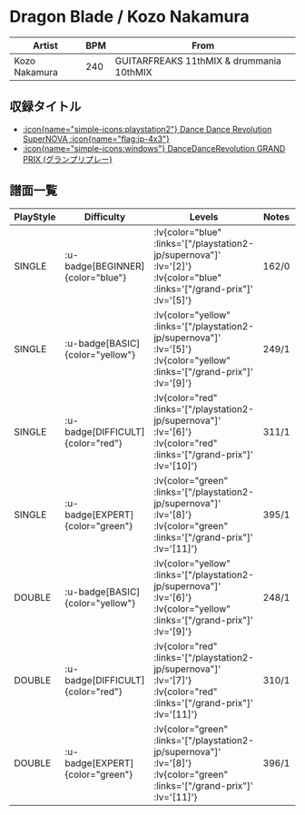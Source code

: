 # Dragon Blade / Kozo Nakamura

|Artist|BPM|From|
|------|---|----|
|Kozo Nakamura|240|GUITARFREAKS 11thMIX & drummania 10thMIX|

## 収録タイトル

- [ :icon{name="simple-icons:playstation2"} Dance Dance Revolution SuperNOVA :icon{name="flag:jp-4x3"} ](/playstation2-jp/supernova)
- [ :icon{name="simple-icons:windows"} DanceDanceRevolution GRAND PRIX (グランプリプレー)](/grand-prix)

## 譜面一覧

|PlayStyle|Difficulty|Levels|Notes|Movie|
|---------|----------|------|-----|-----|
|SINGLE| :u-badge[BEGINNER]{color="blue"} | :lv{color="blue" :links='["/playstation2-jp/supernova"]' :lv='[2]'}  :lv{color="blue" :links='["/grand-prix"]' :lv='[5]'} |162/0||
|SINGLE| :u-badge[BASIC]{color="yellow"} | :lv{color="yellow" :links='["/playstation2-jp/supernova"]' :lv='[5]'}  :lv{color="yellow" :links='["/grand-prix"]' :lv='[9]'} |249/1||
|SINGLE| :u-badge[DIFFICULT]{color="red"} | :lv{color="red" :links='["/playstation2-jp/supernova"]' :lv='[6]'}  :lv{color="red" :links='["/grand-prix"]' :lv='[10]'} |311/1||
|SINGLE| :u-badge[EXPERT]{color="green"} | :lv{color="green" :links='["/playstation2-jp/supernova"]' :lv='[8]'}  :lv{color="green" :links='["/grand-prix"]' :lv='[11]'} |395/1||
|DOUBLE| :u-badge[BASIC]{color="yellow"} | :lv{color="yellow" :links='["/playstation2-jp/supernova"]' :lv='[6]'}  :lv{color="yellow" :links='["/grand-prix"]' :lv='[9]'} |248/1||
|DOUBLE| :u-badge[DIFFICULT]{color="red"} | :lv{color="red" :links='["/playstation2-jp/supernova"]' :lv='[7]'}  :lv{color="red" :links='["/grand-prix"]' :lv='[11]'} |310/1||
|DOUBLE| :u-badge[EXPERT]{color="green"} | :lv{color="green" :links='["/playstation2-jp/supernova"]' :lv='[8]'}  :lv{color="green" :links='["/grand-prix"]' :lv='[11]'} |396/1||
